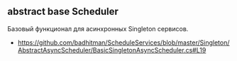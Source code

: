## abstract base Scheduler

Базовый функционал для асинхронных Singleton сервисов.
- https://github.com/badhitman/ScheduleServices/blob/master/Singleton/AbstractAsyncScheduler/BasicSingletonAsyncScheduler.cs#L19